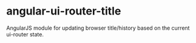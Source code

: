 # angular-ui-router-title
AngularJS module for updating browser title/history based on the current ui-router state.
